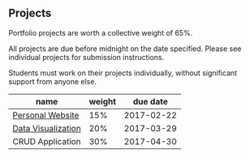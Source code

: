 ## Projects

Portfolio projects are worth a collective weight of 65%.

All projects are due before midnight on the date specified. Please see individual projects for submission instructions.

Students must work on their projects individually, without significant support from anyone else.

name | weight | due date
--- | --- | ---
[Personal Website](/projects/personal-website/project.md) | 15% | 2017-02-22
[Data Visualization](/projects/data-visualization/project.md) | 20% | 2017-03-29
CRUD Application | 30% | 2017-04-30
